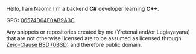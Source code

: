 Hello, I am Naomi! I'm a backend **C#** developer learning **C++**.

GPG: [06574D64E0AB9A3C](https://raw.githubusercontent.com/yretenai/yretenai/develop/06574D64E0AB9A3C.gpg)

Any snippets or repositories created by me (Yretenai and/or Legiayayana) that are not otherwise licensed are to be assumed as licensed
through [Zero-Clause BSD (0BSD)](https://choosealicense.com/licenses/0bsd/) and therefore public domain.
